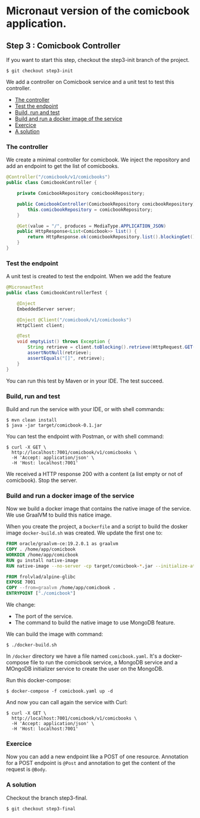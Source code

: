 # Micronaut version of the comicbook application.

## Step 3 : Comicbook Controller

If you want to start this step, checkout the step3-init branch of the project.

```shell
$ git checkout step3-init
```

We add a controller on Comicbook service and a unit test to test this controller.

* [The controller](#the-controller)
* [Test the endpoint](#test-the-endpoint)
* [Build, run and test](#build,-run-and-test)
* [Build and run a docker image of the service](#build-and-run-a-docker-image-of-the-service)
* [Exercice](#exercice)
* [A solution](#a-solution)

### The controller

We create a minimal controller for comicbook. We inject the repository and add an endpoint to get the list of comicbooks.

```java
@Controller("/comicbook/v1/comicbooks")
public class ComicbookController {

    private ComicbookRepository comicbookRepository;

    public ComicbookController(ComicbookRepository comicbookRepository) {
        this.comicbookRepository = comicbookRepository;
    }

    @Get(value = "/", produces = MediaType.APPLICATION_JSON)
    public HttpResponse<List<Comicbook>> list() {
        return HttpResponse.ok(comicbookRepository.list().blockingGet());
    }
}
```
### Test the endpoint

A unit test is created to test the endpoint. When we add the feature 

```java
@MicronautTest
public class ComicbookControllerTest {

    @Inject
    EmbeddedServer server;

    @Inject @Client("/comicbook/v1/comicbooks")
    HttpClient client;

    @Test 
    void emptyList() throws Exception {
        String retrieve = client.toBlocking().retrieve(HttpRequest.GET(""), String.class);
        assertNotNull(retrieve);
        assertEquals("[]", retrieve);
    }
}
```
You can run this test by Maven or in your IDE. The test succeed.

### Build, run and test

Build and run the service with your IDE, or with shell commands:
```shell
$ mvn clean install
$ java -jar target/comicbook-0.1.jar
```

You can test the endpoint with Postman, or with shell command:

```shell
$ curl -X GET \
  http://localhost:7001/comicbook/v1/comicbooks \
  -H 'Accept: application/json' \
  -H 'Host: localhost:7001' 
```

We received a HTTP response 200 with a content (a list empty or not of comicbook). Stop the server.

### Build and run a docker image of the service

Now we build a docker image that contains the native image of the service. We use GraalVM to build this natice image.

When you create the project, a `Dockerfile` and a script to build the dosker image `docker-build.sh` was created. We update the first one to:

```dockerfile
FROM oracle/graalvm-ce:19.2.0.1 as graalvm
COPY . /home/app/comicbook
WORKDIR /home/app/comicbook
RUN gu install native-image
RUN native-image --no-server -cp target/comicbook-*.jar --initialize-at-run-time=io.micronaut.configuration.mongo.reactive.test.AbstractMongoProcessFactory

FROM frolvlad/alpine-glibc
EXPOSE 7001
COPY --from=graalvm /home/app/comicbook .
ENTRYPOINT ["./comicbook"]
```

We change:
* The port of the service.
* The command to build the native image to use MongoDB feature.

We can build the image with command:

```shell
$ ./docker-build.sh
```

In `/docker` directory we have a file named `comicbook.yaml`. It's a docker-compose file to run the comicbook service, a MongoDB service and a MOngoDB initializer service to create the user on the MongoDB.

Run this docker-compose:

```shell
$ docker-compose -f comicbook.yaml up -d
```
And now you can call again the service with Curl:

```shell
$ curl -X GET \
  http://localhost:7001/comicbook/v1/comicbooks \
  -H 'Accept: application/json' \
  -H 'Host: localhost:7001' 
```

### Exercice

Now you can add a new endpoint like a POST of one resource. Annotation for a POST endpoint is `@Post` and annotation to get the content of the request is `@Body`.

### A solution

Checkout the branch step3-final.

```shell
$ git checkout step3-final
```